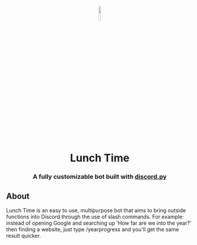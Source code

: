 <h1 align="center">
  <img src='https://i.imgur.com/E0u8ceW.png', width=10%>
  <br>
  Lunch Time
  <br>
</h1>

<h3 align=center>A fully customizable bot built with <a href=https://github.com/Rapptz/discord.py>discord.py</a></h3>

## About
Lunch Time is an easy to use, multipurpose bot that aims to bring outside functions into Discord through the use of slash commands.
For example: instead of opening Google and searching up 'How far are we into the year?' then finding a website, just type /yearprogress and you'll get the same result quicker.
